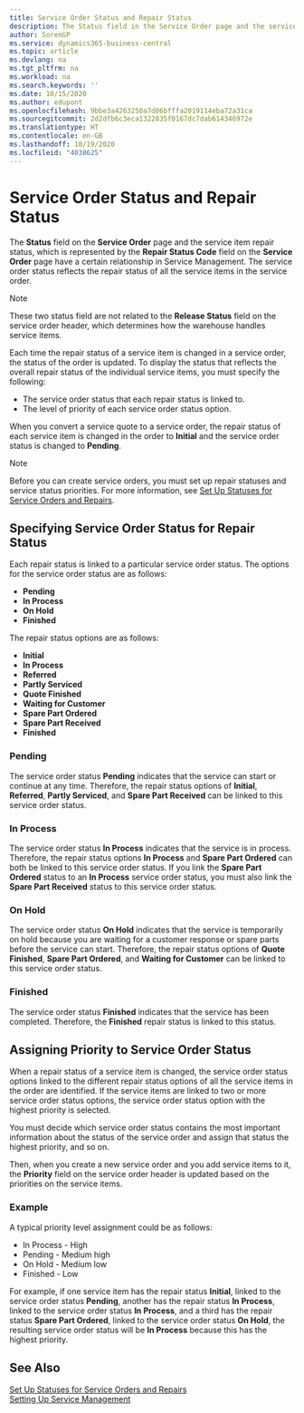 ```yaml
---
title: Service Order Status and Repair Status
description: The Status field in the Service Order page and the service item repair status, which is represented by the Repair Status Code field in the Service Order page have a certain relationship in Service Management. The service order status reflects the repair status of all the service items in the service order.
author: SorenGP
ms.service: dynamics365-business-central
ms.topic: article
ms.devlang: na
ms.tgt_pltfrm: na
ms.workload: na
ms.search.keywords: ''
ms.date: 10/15/2020
ms.author: edupont
ms.openlocfilehash: 9bbe3a4263250a7d06bfffa2019114eba72a31ca
ms.sourcegitcommit: 2d2dfb6c3eca1322835f0167dc7dab614346972e
ms.translationtype: HT
ms.contentlocale: en-GB
ms.lasthandoff: 10/19/2020
ms.locfileid: "4038625"
---
```

# <a name="service-order-status-and-repair-status"></a>Service Order Status and Repair Status

The **Status** field on the **Service Order** page and the service item repair status, which is represented by the **Repair Status Code** field on the **Service Order** page have a certain relationship in Service Management. The service order status reflects the repair status of all the service items in the service order.  

> [!NOTE]  
> These two status field are not related to the **Release Status** field on the service order header, which determines how the warehouse handles service items.  

Each time the repair status of a service item is changed in a service order, the status of the order is updated. To display the status that reflects the overall repair status of the individual service items, you must specify the following:  

* The service order status that each repair status is linked to.  
* The level of priority of each service order status option.  

When you convert a service quote to a service order, the repair status of each service item is changed in the order to **Initial** and the service order status is changed to **Pending**.  

> [!NOTE]
> Before you can create service orders, you must set up repair statuses and service status priorities. For more information, see [Set Up Statuses for Service Orders and Repairs](service-order-repair-status.md).

## <a name="specifying-service-order-status-for-repair-status"></a>Specifying Service Order Status for Repair Status

Each repair status is linked to a particular service order status. The options for the service order status are as follows:

* **Pending**
* **In Process**
* **On Hold**
* **Finished**

The repair status options are as follows:

* **Initial**
* **In Process**
* **Referred**
* **Partly Serviced**
* **Quote Finished**
* **Waiting for Customer**
* **Spare Part Ordered**
* **Spare Part Received**
* **Finished**  

### <a name="pending"></a>Pending

The service order status **Pending** indicates that the service can start or continue at any time. Therefore, the repair status options of **Initial**, **Referred**, **Partly Serviced**, and **Spare Part Received** can be linked to this service order status.  

### <a name="in-process"></a>In Process

The service order status **In Process** indicates that the service is in process. Therefore, the repair status options **In Process** and **Spare Part Ordered** can both be linked to this service order status. If you link the **Spare Part Ordered** status to an **In Process** service order status, you must also link the **Spare Part Received** status to this service order status.  

### <a name="on-hold"></a>On Hold

The service order status **On Hold** indicates that the service is temporarily on hold because you are waiting for a customer response or spare parts before the service can start. Therefore, the repair status options of **Quote Finished**, **Spare Part Ordered**, and **Waiting for Customer** can be linked to this service order status.  

### <a name="finished"></a>Finished

The service order status **Finished** indicates that the service has been completed. Therefore, the **Finished** repair status is linked to this status.  

## <a name="assigning-priority-to-service-order-status"></a>Assigning Priority to Service Order Status

When a repair status of a service item is changed, the service order status options linked to the different repair status options of all the service items in the order are identified. If the service items are linked to two or more service order status options, the service order status option with the highest priority is selected.  

You must decide which service order status contains the most important information about the status of the service order and assign that status the highest priority, and so on.  

Then, when you create a new service order and you add service items to it, the **Priority** field on the service order header is updated based on the priorities on the service items.  

### <a name="example"></a>Example

A typical priority level assignment could be as follows:  

* In Process - High  
* Pending - Medium high  
* On Hold - Medium low  
* Finished - Low  

For example, if one service item has the repair status **Initial**, linked to the service order status **Pending**, another has the repair status **In Process**, linked to the service order status **In Process**, and a third has the repair status **Spare Part Ordered**, linked to the service order status **On Hold**, the resulting service order status will be **In Process** because this has the highest priority.  

## <a name="see-also"></a>See Also

[Set Up Statuses for Service Orders and Repairs](service-order-repair-status.md)  
[Setting Up Service Management](service-setup-service.md)  
